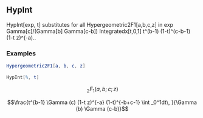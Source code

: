 ##  HypInt 

HypInt[exp, t]  substitutes for all  Hypergeometric2F1[a,b,c,z] in exp Gamma[c]/(Gamma[b] Gamma[c-b]) Integratedx[t,0,1]  t^(b-1) (1-t)^(c-b-1) (1-t z)^(-a)..

###  Examples 

```mathematica
Hypergeometric2F1[a, b, c, z] 
 
HypInt[%, t]
```

$$\, _2F_1(a,b;c;z)$$

$$\frac{t^{b-1} \Gamma (c) (1-t z)^{-a} (1-t)^{-b+c-1} \int _0^1dt\, }{\Gamma (b) \Gamma (c-b)}$$